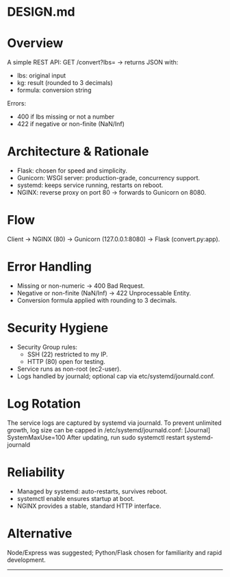 # DESIGN.md

# Overview
A simple REST API: GET /convert?lbs=<number> → returns JSON with:
- lbs: original input
- kg: result (rounded to 3 decimals)
- formula: conversion string

Errors:
- 400 if lbs missing or not a number
- 422 if negative or non-finite (NaN/Inf)

# Architecture & Rationale
- Flask: chosen for speed and simplicity.
- Gunicorn: WSGI server: production-grade, concurrency support.
- systemd: keeps service running, restarts on reboot.
- NGINX: reverse proxy on port 80 → forwards to Gunicorn on 8080.

# Flow
Client → NGINX (80) → Gunicorn (127.0.0.1:8080) → Flask (convert.py:app).

# Error Handling
- Missing or non-numeric → 400 Bad Request.
- Negative or non-finite (NaN/Inf) → 422 Unprocessable Entity.
- Conversion formula applied with rounding to 3 decimals.

# Security Hygiene
- Security Group rules:
  - SSH (22) restricted to my IP.
  - HTTP (80) open for testing.
- Service runs as non-root (ec2-user).
- Logs handled by journald; optional cap via etc/systemd/journald.conf.

# Log Rotation
The service logs are captured by systemd via journald. To prevent unlimited growth, log size can be capped in /etc/systemd/journald.conf:
[Journal]
SystemMaxUse=100
After updating, run sudo systemctl restart systemd-journald


# Reliability
- Managed by systemd: auto-restarts, survives reboot.
- systemctl enable ensures startup at boot.
- NGINX provides a stable, standard HTTP interface.

# Alternative
Node/Express was suggested; Python/Flask chosen for familiarity and rapid development.

---

